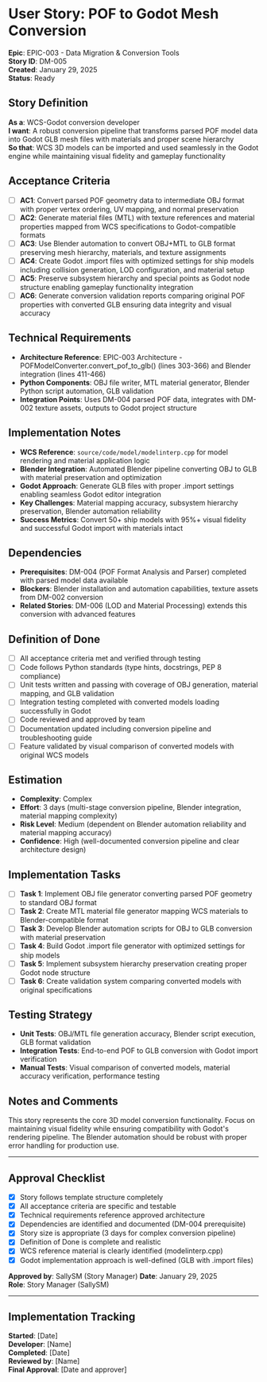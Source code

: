 # User Story: POF to Godot Mesh Conversion

**Epic**: EPIC-003 - Data Migration & Conversion Tools  
**Story ID**: DM-005  
**Created**: January 29, 2025  
**Status**: Ready

## Story Definition
**As a**: WCS-Godot conversion developer  
**I want**: A robust conversion pipeline that transforms parsed POF model data into Godot GLB mesh files with materials and proper scene hierarchy  
**So that**: WCS 3D models can be imported and used seamlessly in the Godot engine while maintaining visual fidelity and gameplay functionality

## Acceptance Criteria
- [ ] **AC1**: Convert parsed POF geometry data to intermediate OBJ format with proper vertex ordering, UV mapping, and normal preservation
- [ ] **AC2**: Generate material files (MTL) with texture references and material properties mapped from WCS specifications to Godot-compatible formats
- [ ] **AC3**: Use Blender automation to convert OBJ+MTL to GLB format preserving mesh hierarchy, materials, and texture assignments
- [ ] **AC4**: Create Godot .import files with optimized settings for ship models including collision generation, LOD configuration, and material setup
- [ ] **AC5**: Preserve subsystem hierarchy and special points as Godot node structure enabling gameplay functionality integration
- [ ] **AC6**: Generate conversion validation reports comparing original POF properties with converted GLB ensuring data integrity and visual accuracy

## Technical Requirements
- **Architecture Reference**: EPIC-003 Architecture - POFModelConverter.convert_pof_to_glb() (lines 303-366) and Blender integration (lines 411-466)
- **Python Components**: OBJ file writer, MTL material generator, Blender Python script automation, GLB validation
- **Integration Points**: Uses DM-004 parsed POF data, integrates with DM-002 texture assets, outputs to Godot project structure

## Implementation Notes
- **WCS Reference**: `source/code/model/modelinterp.cpp` for model rendering and material application logic
- **Blender Integration**: Automated Blender pipeline converting OBJ to GLB with material preservation and optimization
- **Godot Approach**: Generate GLB files with proper .import settings enabling seamless Godot editor integration
- **Key Challenges**: Material mapping accuracy, subsystem hierarchy preservation, Blender automation reliability
- **Success Metrics**: Convert 50+ ship models with 95%+ visual fidelity and successful Godot import with materials intact

## Dependencies
- **Prerequisites**: DM-004 (POF Format Analysis and Parser) completed with parsed model data available
- **Blockers**: Blender installation and automation capabilities, texture assets from DM-002 conversion
- **Related Stories**: DM-006 (LOD and Material Processing) extends this conversion with advanced features

## Definition of Done
- [ ] All acceptance criteria met and verified through testing
- [ ] Code follows Python standards (type hints, docstrings, PEP 8 compliance)
- [ ] Unit tests written and passing with coverage of OBJ generation, material mapping, and GLB validation
- [ ] Integration testing completed with converted models loading successfully in Godot
- [ ] Code reviewed and approved by team
- [ ] Documentation updated including conversion pipeline and troubleshooting guide
- [ ] Feature validated by visual comparison of converted models with original WCS models

## Estimation
- **Complexity**: Complex
- **Effort**: 3 days (multi-stage conversion pipeline, Blender integration, material mapping complexity)
- **Risk Level**: Medium (dependent on Blender automation reliability and material mapping accuracy)
- **Confidence**: High (well-documented conversion pipeline and clear architecture design)

## Implementation Tasks
- [ ] **Task 1**: Implement OBJ file generator converting parsed POF geometry to standard OBJ format
- [ ] **Task 2**: Create MTL material file generator mapping WCS materials to Blender-compatible format
- [ ] **Task 3**: Develop Blender automation scripts for OBJ to GLB conversion with material preservation
- [ ] **Task 4**: Build Godot .import file generator with optimized settings for ship models
- [ ] **Task 5**: Implement subsystem hierarchy preservation creating proper Godot node structure
- [ ] **Task 6**: Create validation system comparing converted models with original specifications

## Testing Strategy
- **Unit Tests**: OBJ/MTL file generation accuracy, Blender script execution, GLB format validation
- **Integration Tests**: End-to-end POF to GLB conversion with Godot import verification
- **Manual Tests**: Visual comparison of converted models, material accuracy verification, performance testing

## Notes and Comments
This story represents the core 3D model conversion functionality. Focus on maintaining visual fidelity while ensuring compatibility with Godot's rendering pipeline. The Blender automation should be robust with proper error handling for production use.

---

## Approval Checklist
- [x] Story follows template structure completely
- [x] All acceptance criteria are specific and testable
- [x] Technical requirements reference approved architecture
- [x] Dependencies are identified and documented (DM-004 prerequisite)
- [x] Story size is appropriate (3 days for complex conversion pipeline)
- [x] Definition of Done is complete and realistic
- [x] WCS reference material is clearly identified (modelinterp.cpp)
- [x] Godot implementation approach is well-defined (GLB with .import files)

**Approved by**: SallySM (Story Manager) **Date**: January 29, 2025  
**Role**: Story Manager (SallySM)

---

## Implementation Tracking
**Started**: [Date]  
**Developer**: [Name]  
**Completed**: [Date]  
**Reviewed by**: [Name]  
**Final Approval**: [Date and approver]
